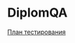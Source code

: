 # DiplomQA
 [План тестирования](https://github.com/BednovaK/DiplomQA/blob/33484dad0b6af78c3e33fc5ba31d6beb87bbec7c/Plan.md)

